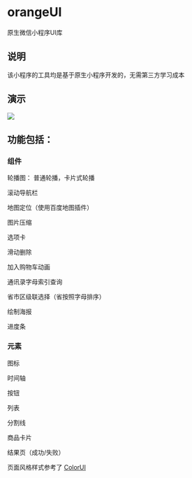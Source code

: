 # orangeUI
原生微信小程序UI库

## 说明
该小程序的工具均是基于原生小程序开发的，无需第三方学习成本

## 演示
![](https://user-gold-cdn.xitu.io/2019/12/25/16f3c75dcaf8d26f?w=258&h=258&f=jpeg&s=44009)

## 功能包括：

### 组件
轮播图：  普通轮播，卡片式轮播

滚动导航栏

地图定位（使用百度地图插件）

图片压缩

选项卡

滑动删除

加入购物车动画

通讯录字母索引查询

省市区级联选择（省按照字母排序）

绘制海报

进度条

### 元素
 图标
 
时间轴
 
 按钮
 
 列表
 
 分割线
 
 商品卡片
 
 结果页（成功/失败）
 
 

页面风格样式参考了
[ColorUI](https://github.com/weilanwl/ColorUI)
